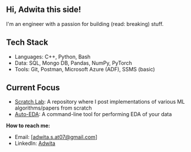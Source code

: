 ## Hi, Adwita this side!

I'm an engineer with a passion for building (read: breaking) stuff. 

## Tech Stack

-  Languages: C++, Python, Bash
-  Data: SQL, Mongo DB, Pandas, NumPy, PyTorch
-  Tools: Git, Postman, Microsoft Azure (ADF), SSMS (basic)

## Current Focus
- [Scratch Lab](https://github.com/AdwitaSingh1711/from-scratch-lab): A repository where I post implementations of various ML algorithms/papers from scratch
- [Auto-EDA](https://github.com/AdwitaSingh1711/Auto-EDA): A command-line tool for performing EDA of your data

**How to reach me:**  
- Email: [adwita.s.at07@gmail.com]  
- LinkedIn: [Adwita](https://www.linkedin.com/in/adwita-singh-322a0122a/)  

<!--
**AdwitaSingh1711/AdwitaSingh1711** is a ✨ _special_ ✨ repository because its `README.md` (this file) appears on your GitHub profile.

Here are some ideas to get you started:

- 🔭 I’m currently working on ...
- 🌱 I’m currently learning ...
- 👯 I’m looking to collaborate on ...
- 🤔 I’m looking for help with ...
- 💬 Ask me about ...
- 📫 How to reach me: ...
- 😄 Pronouns: ...
- ⚡ Fun fact: ...
-->
